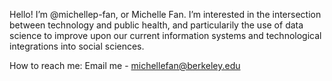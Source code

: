 Hello! I’m @michellep-fan, or Michelle Fan. I’m interested in the intersection between technology and public health, and particularily the use of data science to improve upon our current information systems and technological integrations into social sciences.

How to reach me:
Email me - michellefan@berkeley.edu

<!---
michellep-fan/michellep-fan is a ✨ special ✨ repository because its `README.md` (this file) appears on your GitHub profile.
You can click the Preview link to take a look at your changes.
--->
